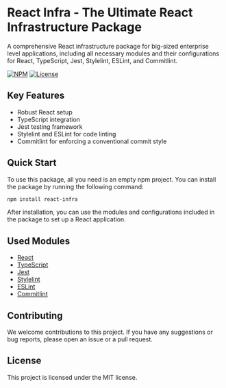 # React Infra - The Ultimate React Infrastructure Package

A comprehensive React infrastructure package for big-sized enterprise level applications, including all necessary modules and their configurations for React, TypeScript, Jest, Stylelint, ESLint, and Commitlint. 

[![NPM](https://img.shields.io/npm/v/react-infra-ts.svg)](https://www.npmjs.com/package/react-infra-ts)
[![License](https://img.shields.io/npm/l/react-infra-ts.svg)](https://github.com/idolgoff/react-infra-ts/blob/master/LICENSE)

## Key Features
- Robust React setup 
- TypeScript integration 
- Jest testing framework 
- Stylelint and ESLint for code linting 
- Commitlint for enforcing a conventional commit style 

## Quick Start

To use this package, all you need is an empty npm project. You can install the package by running the following command:

```bash
npm install react-infra
```

After installation, you can use the modules and configurations included in the package to set up a React application.

## Used Modules 
- [React](https://reactjs.org/)
- [TypeScript](https://www.typescriptlang.org/)
- [Jest](https://jestjs.io/)
- [Stylelint](https://stylelint.io/)
- [ESLint](https://eslint.org/)
- [Commitlint](https://commitlint.js.org/#/)

## Contributing

We welcome contributions to this project. If you have any suggestions or bug reports, please open an issue or a pull request.

## License

This project is licensed under the MIT license.

